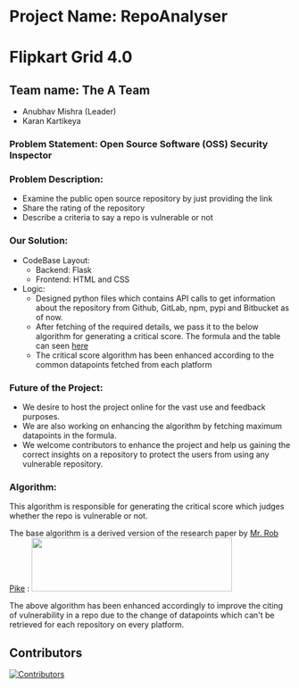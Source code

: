 # Project Name: RepoAnalyser
# Flipkart Grid 4.0

## Team name: The A Team
* Anubhav Mishra (Leader)
* Karan Kartikeya
 

### Problem Statement: Open Source Software (OSS) Security Inspector 

### Problem Description:
 * Examine the public open source repository by just providing the link
 * Share the rating of the repository
 * Describe a criteria to say a repo is vulnerable or not

### Our Solution:
 * CodeBase Layout: 
    * Backend: Flask
    *  Frontend: HTML and  CSS
 * Logic:
    * Designed python files which contains API calls to get information about the repository from Github, GitLab, npm, pypi and Bitbucket as of now.
    * After fetching of the required details, we pass it to the below algorithm for generating a critical score. The formula and the table can seen [here](#algorithm)
    * The critical score algorithm has been enhanced according to the common datapoints fetched from each platform
  

### Future of the Project:
  * We desire to host the project online for the vast use and feedback purposes.
  * We are also working on enhancing the  algorithm by fetching maximum datapoints in the formula.
  * We welcome contributors to enhance the project and help us gaining the correct insights on a repository to protect the users from using any vulnerable repository.




### Algorithm: 
This algorithm is responsible for generating the critical score which judges whether the repo is vulnerable or not.

The base algorithm is a derived version of the research paper by [Mr. Rob Pike]() :
<img src="https://raw.githubusercontent.com/ossf/criticality_score/main/images/formula.png" width="359" height="96"> 

The above algorithm has been enhanced accordingly to improve the citing of vulnerability in a repo due to the change of datapoints which can't be retrieved for each repository on every platform.


## Contributors

[![Contributors](https://contrib.rocks/image?repo=Vatendra/repoAnalyzer)](https://github.com/Vatendra/repoAnalyzer/graphs/contributors)
